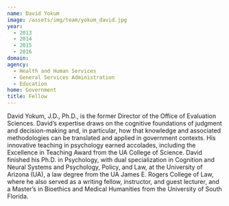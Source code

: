 ```yaml
---
name: David Yokum
image: /assets/img/team/yokum_david.jpg
year: 
  - 2013
  - 2014
  - 2015
  - 2016
domain:
agency:
  - Health and Human Services
  - General Services Administration
  - Education
home: Government
title: Fellow
---
```


David Yokum, J.D., Ph.D., is the former Director of the Office of Evaluation Sciences. David’s expertise draws on the cognitive foundations of judgment and decision-making and, in particular, how that knowledge and associated methodologies can be translated and applied in government contexts. His innovative teaching in psychology earned accolades, including the Excellence in Teaching Award from the UA College of Science. David finished his Ph.D. in Psychology, with dual specialization in Cognition and Neural Systems and Psychology, Policy, and Law, at the University of Arizona (UA), a law degree from the UA James E. Rogers College of Law, where he also served as a writing fellow, instructor, and guest lecturer, and a Master’s in Bioethics and Medical Humanities from the University of South Florida.

